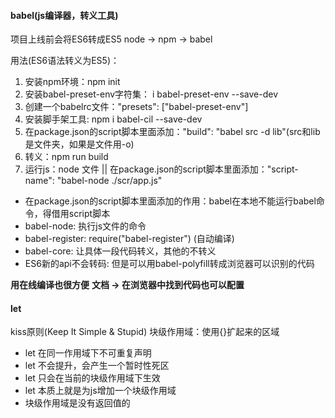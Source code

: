 #### babel(js编译器，转义工具)

项目上线前会将ES6转成ES5
node -> npm -> babel

用法(ES6语法转义为ES5)：
1. 安装npm环境：npm init
2. 安装babel-preset-env字符集： i babel-preset-env --save-dev
3. 创建一个babelrc文件："presets": ["babel-preset-env"]
4. 安装脚手架工具: npm i babel-cil --save-dev
5. 在package.json的script脚本里面添加："build": "babel src -d lib"(src和lib是文件夹，如果是文件用-o)
6. 转义：npm run build
7. 运行js：node 文件 || 在package.json的script脚本里面添加："script-name": "babel-node ./scr/app.js"

- 在package.json的script脚本里面添加的作用：babel在本地不能运行babel命令，得借用script脚本
- babel-node: 执行js文件的命令
- babel-register: require("babel-register") (自动编译)
- babel-core: 让具体一段代码转义，其他的不转义
- ES6新的api不会转码: 但是可以用babel-polyfill转成浏览器可以识别的代码

**用在线编译也很方便**
**文档 -> 在浏览器中找到代码也可以配置**


#### let

kiss原则(Keep It Simple & Stupid)
块级作用域：使用{}扩起来的区域

- let 在同一作用域下不可重复声明
- let 不会提升，会产生一个暂时性死区
- let 只会在当前的块级作用域下生效
- let 本质上就是为js增加一个块级作用域
- 块级作用域是没有返回值的
